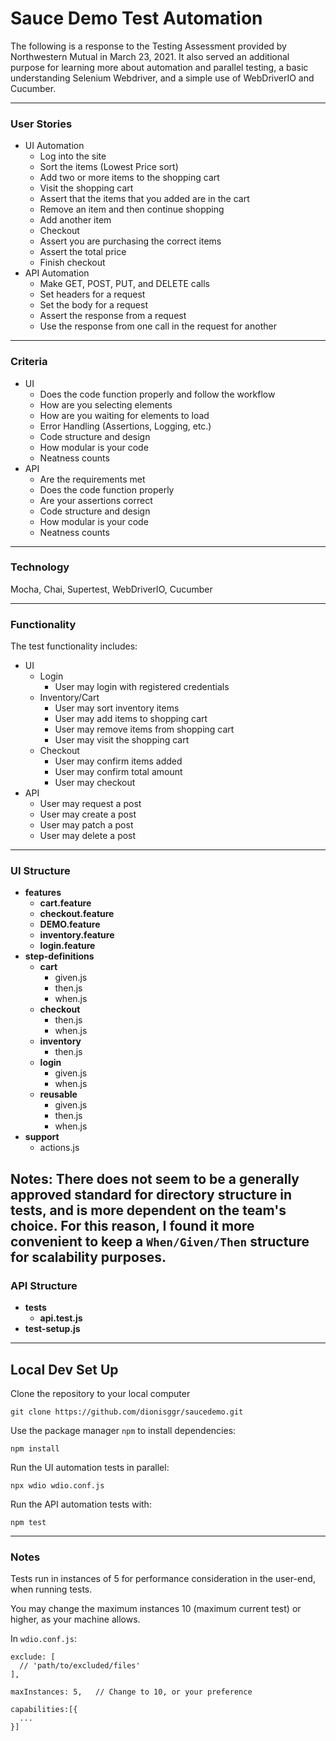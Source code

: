 # Sauce Demo Test Automation
The following is a response to the Testing Assessment provided by Northwestern Mutual in March 23, 2021. It also served an additional purpose for learning more about automation and parallel testing, a basic understanding Selenium Webdriver, and a simple use of WebDriverIO and Cucumber.

---

### User Stories
- UI Automation
  - Log into the site
  - Sort the items (Lowest Price sort)
  - Add two or more items to the shopping cart
  - Visit the shopping cart
  - Assert that the items that you added are in the cart
  - Remove an item and then continue shopping
  - Add another item
  - Checkout
  - Assert you are purchasing the correct items
  - Assert the total price
  - Finish checkout
- API Automation
  - Make GET, POST, PUT, and DELETE calls
  - Set headers for a request
  - Set the body for a request
  - Assert the response from a request
  - Use the response from one call in the request for another

---

### Criteria
* UI
  * Does the code function properly and follow the workflow
  * How are you selecting elements
  * How are you waiting for elements to load
  * Error Handling (Assertions, Logging, etc.)
  * Code structure and design
  * How modular is your code
  * Neatness counts
* API
  * Are the requirements met
  * Does the code function properly
  * Are your assertions correct
  * Code structure and design
  * How modular is your code
  * Neatness counts

---

### Technology
Mocha, Chai, Supertest, WebDriverIO, Cucumber

---

### Functionality
The test functionality includes:
* UI
  * Login
    * User may login with registered credentials
  * Inventory/Cart
    * User may sort inventory items
    * User may add items to shopping cart
    * User may remove items from shopping cart
    * User may visit the shopping cart
  * Checkout
    * User may confirm items added
    * User may confirm total amount
    * User may checkout
* API
  * User may request a post
  * User may create a post
  * User may patch a post
  * User may delete a post
    
---

### UI Structure
* __features__
  * __cart.feature__
  * __checkout.feature__
  * __DEMO.feature__
  * __inventory.feature__
  * __login.feature__
* __step-definitions__
  * __cart__
    * given.js
    * then.js
    * when.js
  * __checkout__
    * then.js
    * when.js
  * __inventory__
    * then.js
  * __login__
    * given.js
    * when.js
  * __reusable__
    * given.js
    * then.js
    * when.js
* __support__
  * actions.js

Notes: There does not seem to be a generally approved standard for directory structure in tests, and is more dependent on the team's choice. For this reason, I found it more convenient to keep a `When/Given/Then` structure for scalability purposes.
---

### API Structure
* __tests__
  * __api.test.js__
* __test-setup.js__

---

## Local Dev Set Up

Clone the repository to your local computer
```
git clone https://github.com/dionisggr/saucedemo.git
```

Use the package manager `npm` to install dependencies:
```
npm install
```

Run the UI automation tests in parallel:
```
npx wdio wdio.conf.js
```

Run the API automation tests with:
```
npm test
```

---

### Notes
Tests run in instances of 5 for performance consideration in the user-end, when running tests.

You may change the maximum instances 10 (maximum current test) or higher, as your machine allows.

In `wdio.conf.js`:
```
exclude: [
  // 'path/to/excluded/files'
],

maxInstances: 5,   // Change to 10, or your preference

capabilities:[{
  ...
}]
```